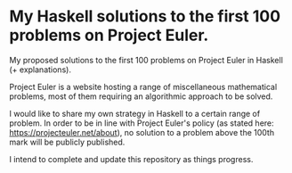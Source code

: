 # My Haskell solutions to the first 100 problems on Project Euler.
My proposed solutions to the first 100 problems on Project Euler in Haskell (+ explanations).

Project Euler is a website hosting a range of miscellaneous mathematical problems, most of them requiring an algorithmic approach to be solved.

I would like to share my own strategy in Haskell to a certain range of problem. In order to be in line with Project Euler's policy (as stated here: https://projecteuler.net/about), no solution to a problem above the 100th mark will be publicly published.

I intend to complete and update this repository as things progress.
